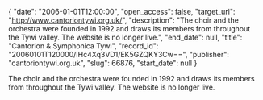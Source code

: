 {
  "date": "2006-01-01T12:00:00", 
  "open_access": false, 
  "target_url": "http://www.cantoriontywi.org.uk/", 
  "description": "The choir and the orchestra were founded in 1992 and draws its members from throughout the Tywi valley. The website is no longer live.", 
  "end_date": null, 
  "title": "Cantorion & Symphonica Tywi", 
  "record_id": "20060101T120000/IHc4Xq3VD1/EK5GZQKY3Cw==", 
  "publisher": "cantoriontywi.org.uk", 
  "slug": 66876, 
  "start_date": null
}

The choir and the orchestra were founded in 1992 and draws its members from throughout the Tywi valley. The website is no longer live.